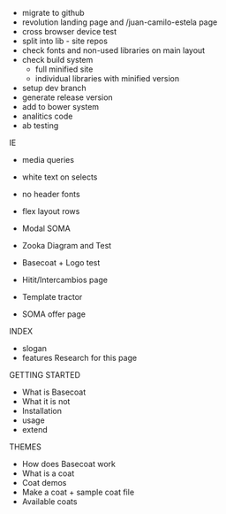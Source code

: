 - migrate to github
- revolution landing page and /juan-camilo-estela page
- cross browser device test
- split into lib - site repos
- check fonts and non-used libraries on main layout
- check build system
	- full minified site
	- individual libraries with minified version
- setup dev branch
- generate release version
- add to bower system
- analitics code
- ab testing



IE
- media queries
- white text on selects
- no header fonts
- flex layout rows

- Modal SOMA
- Zooka Diagram and Test
- Basecoat + Logo test
- Hitit/Intercambios page
- Template tractor
- SOMA offer page

INDEX
- slogan
- features
Research for this page

GETTING STARTED
- What is Basecoat
- What it is not
- Installation
- usage
- extend

THEMES
- How does Basecoat work
- What is a coat
- Coat demos
- Make a coat + sample coat file
- Available coats




